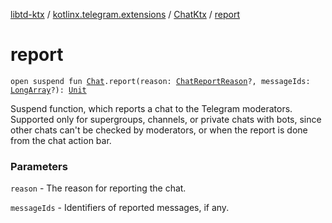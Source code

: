 [libtd-ktx](../../index.md) / [kotlinx.telegram.extensions](../index.md) / [ChatKtx](index.md) / [report](./report.md)

# report

`open suspend fun `[`Chat`](https://tdlibx.github.io/td/docs/org/drinkless/td/libcore/telegram/TdApi/Chat.html)`.report(reason: `[`ChatReportReason`](https://tdlibx.github.io/td/docs/org/drinkless/td/libcore/telegram/TdApi/ChatReportReason.html)`?, messageIds: `[`LongArray`](https://kotlinlang.org/api/latest/jvm/stdlib/kotlin/-long-array/index.html)`?): `[`Unit`](https://kotlinlang.org/api/latest/jvm/stdlib/kotlin/-unit/index.html)

Suspend function, which reports a chat to the Telegram moderators. Supported only for
supergroups, channels, or private chats with bots, since other chats can't be checked by
moderators, or when the report is done from the chat action bar.

### Parameters

`reason` - The reason for reporting the chat.

`messageIds` - Identifiers of reported messages, if any.